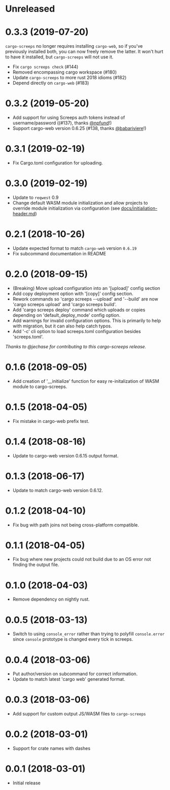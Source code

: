 Unreleased
==================


0.3.3 (2019-07-20)
==================

`cargo-screeps` no longer requires installing `cargo-web`, so if you've
previously installed both, you can now freely remove the latter. It won't hurt
to have it installed, but `cargo-screeps` will not use it.

- Fix `cargo screeps check` (#144)
- Removed encompassing cargo workspace (#180)
- Update `cargo-screeps` to more rust 2018 idioms (#182)
- Depend directly on `cargo-web` (#183)

0.3.2 (2019-05-20)
==================

- Add support for using Screeps auth tokens instead of username/password ((#137), thanks [@npfund]!)
- Support cargo-web version 0.6.25 (#138, thanks [@babariviere]!)

0.3.1 (2019-02-19)
==================

- Fix Cargo.toml configuration for uploading.

0.3.0 (2019-02-19)
==================

- Update to `reqwest` 0.9
- Change default WASM module initialization and allow projects to override
  module initialization via configuration (see
  [docs/initialiation-header.md](https://github.com/rustyscreeps/cargo-screeps/blob/master/docs/initialization-header.md))

0.2.1 (2018-10-26)
==================

- Update expected format to match `cargo-web` version `0.6.19`
- Fix subcommand documentation in README

0.2.0 (2018-09-15)
==================

- (Breaking) Move upload configuration into an '[upload]' config section
- Add copy deployment option with '[copy]' config section.
- Rework commands so 'cargo screeps --upload' and '--build' are now
  'cargo screeps upload' and 'cargo screeps build'.
- Add 'cargo screeps deploy' command which uploads or copies  depending on
  'default_deploy_mode' config option.
- Add warnings for invalid configuration options. This is primarily  to help
  with migration, but it can also help catch typos.
- Add '-c' cli option to load screeps.toml configuration besides 'screeps.toml'.

_Thanks to @jechase for contributing to this cargo-screeps release._

0.1.6 (2018-09-05)
==================

- Add creation of '__initialize' function for easy re-initalization of WASM
  module to cargo-screeps.

0.1.5 (2018-04-05)
==================

- Fix mistake in cargo-web prefix test.

0.1.4 (2018-08-16)
==================

- Update to cargo-web version 0.6.15 output format.

0.1.3 (2018-06-17)
==================

- Update to match cargo-web version 0.6.12.

0.1.2 (2018-04-10)
==================

- Fix bug with path joins not being cross-platform compatible.

0.1.1 (2018-04-05)
==================

- Fix bug where new projects could not build due to an OS error not finding the
  output file.

0.1.0 (2018-04-03)
==================

- Remove dependency on nightly rust.

0.0.5 (2018-03-13)
==================

- Switch to using `console_error` rather than trying to polyfill `console.error`
  since `console` prototype is changed every tick in screeps.


0.0.4 (2018-03-06)
==================

- Put author/version on subcommand for correct information.
- Update to match latest 'cargo web' generated format.

0.0.3 (2018-03-06)
==================

- Add support for custom output JS/WASM files to `cargo-screeps`

0.0.2 (2018-03-01)
==================

- Support for crate names with dashes

0.0.1 (2018-03-01)
==================

- Initial release

[@babariviere]: https://github.com/babariviere
[@npfund]: https://github.com/npfund
